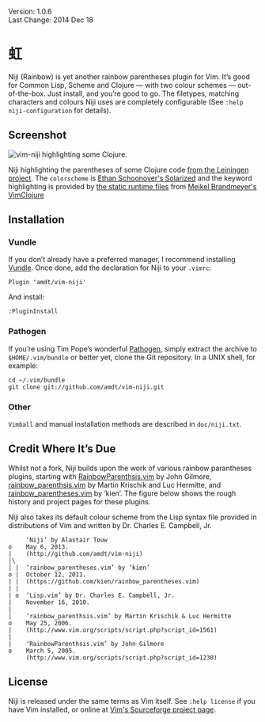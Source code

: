 Version: 1.0.6  
Last Change: 2014 Dec 18

虹
=

Niji (Rainbow) is yet another rainbow parentheses plugin for Vim. It’s good for
Common Lisp, Scheme and Clojure — with two colour schemes — out-of-the-box.
Just install, and you’re good to go. The filetypes, matching characters and
colours Niji uses are completely configurable (See `:help niji-configuration`
for details).

Screenshot
----------

![vim-niji highlighting some Clojure.](http://cl.ly/image/2F02041i2h0g/vim-niji.png)

Niji highlighting the parentheses of some Clojure code [from the Leiningen project](https://github.com/technomancy/leiningen/blob/master/src/leiningen/new.clj).
The `colorscheme` is [Ethan Schoonover's Solarized](http://ethanschoonover.com/solarized)
and the keyword highlighting is provided by [the static runtime files](https://github.com/guns/vim-clojure-static) from [Meikel Brandmeyer's VimClojure](http://www.vim.org/scripts/script.php?script_id=2501)

Installation
------------

### Vundle

If you don’t already have a preferred manager, I recommend installing
[Vundle](http://github.com/gmarik/Vundle.vim). Once done, add the declaration for
Niji to your `.vimrc`:

```vim
Plugin 'amdt/vim-niji'
```

And install:

```vim
:PluginInstall
```

### Pathogen

If you’re using Tim Pope’s wonderful
[Pathogen](http://github.com/tpope/vim-pathogen), simply extract the archive
to `$HOME/.vim/bundle` or better yet, clone the Git repository. In a UNIX
shell, for example:

```Shell
cd ~/.vim/bundle
git clone git://github.com/amdt/vim-niji.git
```

### Other

`Vimball` and manual installation methods are described in `doc/niji.txt`.

Credit Where It’s Due
---------------------

Whilst not a fork, Niji builds upon the work of various rainbow parantheses
plugins, starting with
[RainbowParenthsis.vim](http://www.vim.org/scripts/script.php?script_id=1230)
by John Gilmore,
[rainbow_parenthsis.vim](http://www.vim.org/scripts/script.php?script_id=1561)
by Martin Krischik and Luc Hermitte, and
[rainbow_parentheses.vim](https://github.com/kien/rainbow_parentheses.vim) by
‘kien’. The figure below shows the rough history and project pages for these
plugins.

Niji also takes its default colour scheme from the Lisp syntax file provided
in distributions of Vim and written by Dr. Charles E. Campbell, Jr.

```
     ‘Niji’ by Alastair Touw
o    May 6, 2013.
|    (http://github.com/amdt/vim-niji)
|\
| |  ‘rainbow_parentheses.vim’ by ‘kien’
o |  October 12, 2011.
| |  (https://github.com/kien/rainbow_parentheses.vim)
| |
| o  ‘Lisp.vim’ by Dr. Charles E. Campbell, Jr.
|    November 16, 2010.
|
|    ‘rainbow_parenthsis.vim’ by Martin Krischik & Luc Hermitte
o    May 25, 2006.
|    (http://www.vim.org/scripts/script.php?script_id=1561)
|
|    ‘RainbowParenthsis.vim’ by John Gilmore
o    March 5, 2005.
     (http://www.vim.org/scripts/script.php?script_id=1230)
```

License
-------

Niji is released under the same terms as Vim itself. See `:help license` if
you have Vim installed, or online at [Vim's Sourceforge project page](http://vimdoc.sourceforge.net/htmldoc/uganda.html#license).
